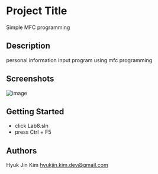 # Project Title

Simple MFC programming

## Description

personal information input program using mfc programming

## Screenshots
![image](https://user-images.githubusercontent.com/107605573/174063895-ce5b2c06-8899-4e3e-bfdb-7f07909c5b57.png)

## Getting Started

* click Lab8.sln
* press Ctrl + F5


## Authors

Hyuk Jin Kim
hyukjin.kim.dev@gmail.com

